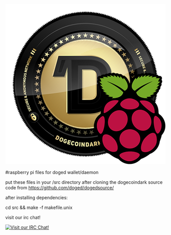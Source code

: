 ![raspi-doged](https://raw.githubusercontent.com/doged/raspi/master/doged-raspi.png)

#raspberry pi files for doged wallet/daemon

put these files in your /src directory after cloning the dogecoindark source code from https://github.com/doged/dogedsource/

after installing dependencies:

cd src && make -f makefile.unix

visit our irc chat!

[![Visit our IRC Chat!](https://kiwiirc.com/buttons/irc.freenode.net/dogecoindark.png)](https://kiwiirc.com/client/irc.freenode.net/?nick=doged|?&theme=cli#dogecoindark)
